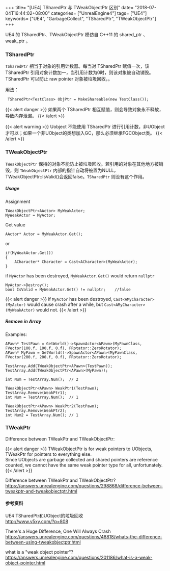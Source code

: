 +++
title= "[UE4] TSharedPtr 与 TWeakObjectPtr 区别"
date= "2018-07-04T16:44:02+08:00"
categories= ["UnrealEngine4"]
tags= ["UE4"]
keywords= ["UE4", "GarbageCollect", "TSharedPtr", "TWeakObjectPtr"]
+++

UE4 的 TSharedPtr、TWeakObjectPtr 模仿自 C++11 的 shared_ptr 、 weak_ptr 。

### TSharedPtr
`TSharedPtr` 相当于对象的引用计数器。每当对 TSharedPtr 赋值一次，该 TSharedPtr 引用对象计数加一，当引用计数为0时，则该对象被自动销毁。TSharedPtr 可以防止 raw pointer 对象被垃圾回收，。

用法：

     TSharedPtr<TestClass> ObjPtr = MakeShareable(new TestClass());
     
{{< alert danger >}}
如果两个 TSharedPtr 相互赋值，则会导致对象永不释放，导致内存泄漏。
{{< /alert >}}

{{< alert warning >}}
Uobject 不能使用 TSharedPtr 进行引用计数，非UObject才可以；如果一个非UObject的类想加入GC，那么必须继承FGCObject类。
{{< /alert >}}

### TWeakObjectPtr
`TWeakObjectPtr` 保持的对象不能防止被垃圾回收。若引用的对象在其他地方被销毁，则 `TWeakObjectPtr` 内部的指针自动将被置为NULL，TWeakObjectPtr::IsValid()会返回false。`TSharedPtr` 则没有这个作用。

##### Usage
Assignment

	TWeakObjectPtr<AActor> MyWeakActor;
	MyWeakActor = MyActor;
	
Get value

	AActor* Actor = MyWeakActor.Get();
	
or

	if(MyWeakActor.Get())
	{
		ACharacter* Character = Cast<ACharacter>(MyWeakActor);
	}
	
if `MyActor` has been destroyed, `MyWeakActor.Get()` would return `nullptr`

	MyActor->Destroy();
	bool IsValid = MyWeakActor.Get() != nullptr;	//false
	
{{< alert danger >}}
if `MyActor` has been destroyed, `Cast<AMyCharacter>(MyActor)` would cause crash after a while, but `Cast<AMyCharacter>(MyWeakActor)` would not.
{{< /alert >}}

##### Remove in Array

Examples:

	APawn* TestPawn = GetWorld()->SpawnActor<APawn>(MyPawnClass, FVector(100.f, 100.f, 0.f), FRotator::ZeroRotator);
	APawn* MyPawn = GetWorld()->SpawnActor<APawn>(MyPawnClass, FVector(200.f, 200.f, 0.f), FRotator::ZeroRotator);

	TestArray.Add(TWeakObjectPtr<APawn>(TestPawn));
	TestArray.Add(TWeakObjectPtr<APawn>(MyPawn));
	
	int Num = TestArray.Num();	// 2
	
	TWeakObjectPtr<APawn> WeakPtr1(TestPawn);
	TestArray.Remove(WeakPtr1);
	int Num = TestArray.Num();	// 1

	TWeakObjectPtr<APawn> WeakPtr2(TestPawn);
	TestArray.Remove(WeakPtr2);
	int Num2 = TestArray.Num();	// 1
	
### TWeakPtr

Difference between TWeakPtr and TWeakObjectPtr:

{{< alert danger >}}
TWeakObjectPtr is for weak pointers to UObjects, TWeakPtr for pointers to everything else.  
Since UObjects are garbage collected and shared pointers are reference counted, we cannot have the same weak pointer type for all, unfortunately.
{{< /alert >}}
	

Difference between TWeakPtr and TWeakObjectPtr?  
https://answers.unrealengine.com/questions/298868/difference-between-tweakptr-and-tweakobjectptr.html

#### 参考资料

UE4 TSharedPtr和UObject的垃圾回收  
http://www.v5xy.com/?p=808

There's a Huge Difference, One Will Always Crash  
https://answers.unrealengine.com/questions/48818/whats-the-difference-between-using-tweakobjectptr.html

what is a "weak object pointer"?  
https://answers.unrealengine.com/questions/201186/what-is-a-weak-object-pointer.html